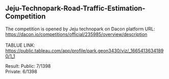 ## Jeju-Technopark-Road-Traffic-Estimation-Competition

The competition is opened by Jeju technopark on Dacon platform
URL: https://dacon.io/competitions/official/235985/overview/description </br></br>
TABLUE LINK: https://public.tableau.com/app/profile/park.geon3430/viz/_16654136341890/1_1

Result:
Public: 7/1398 </br>
Private: 6/1398
